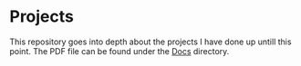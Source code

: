 # Projects
This repository goes into depth about the projects I have done up untill this point. 
The PDF file can be found under the [Docs](Docs/Projects.pdf) directory.

